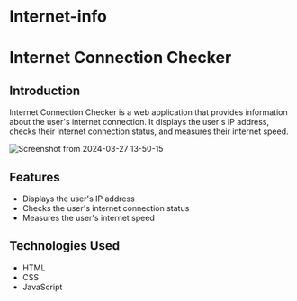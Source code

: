 # Internet-info
# Internet Connection Checker

## Introduction

Internet Connection Checker is a web application that provides information about the user's internet connection. It displays the user's IP address, checks their internet connection status, and measures their internet speed.

![Screenshot from 2024-03-27 13-50-15](https://github.com/Shatender/Internet-info/assets/142409631/79a6f2c1-28df-44ae-a0a1-b4f05139cfb6)


## Features

- Displays the user's IP address
- Checks the user's internet connection status
- Measures the user's internet speed

## Technologies Used

- HTML
- CSS
- JavaScript
